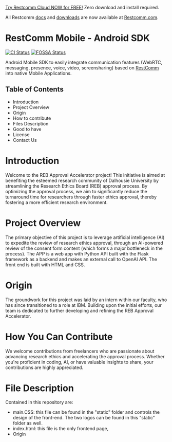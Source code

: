 

[Try Restcomm Cloud NOW for FREE!](https://www.restcomm.com/sign-up/) Zero download and install required.


All Restcomm [docs](https://www.restcomm.com/docs/) and [downloads](https://www.restcomm.com/downloads/) are now available at [Restcomm.com](https://www.restcomm.com).



RestComm Mobile - Android SDK
================

[![CI Status](http://img.shields.io/travis/RestComm/restcomm-android-sdk/master.svg?style=flat)](https://travis-ci.org/RestComm/restcomm-android-sdk)
[![FOSSA Status](https://app.fossa.io/api/projects/git%2Bhttps%3A%2F%2Fgithub.com%2FRestComm%2Frestcomm-android-sdk.svg?type=shield)](https://app.fossa.io/projects/git%2Bhttps%3A%2F%2Fgithub.com%2FRestComm%2Frestcomm-android-sdk?ref=badge_shield)

Android Mobile SDK to easily integrate communication features (WebRTC, messaging, presence, voice, video, screensharing) based on [RestComm](http://restcomm.com/) into native Mobile Applications.

## Table of Contents
- Introduction
- Project Overview
- Origin
- How to contribute
- Files Description
- Good to have
- License
- Contact Us
  
Introduction
================
Welcome to the REB Approval Accelerator project! This initiative is aimed at benefiting the esteemed research community of Dalhousie University by streamlining the Research Ethics Board (REB) approval process. By optimizing the approval process, we aim to significantly reduce the turnaround time for researchers through faster ethics approval, thereby fostering a more efficient research environment.

Project Overview
================
The primary objective of this project is to leverage artificial intelligence (AI) to expedite the review of research ethics approval, through an AI-powered review of the consent form content (which forms a major bottleneck in the process). The APP is a web app with Python API built with the Flask framework as a backend and makes an external call to OpenAI API. The front end is built with HTML and CSS.

Origin
================
The groundwork for this project was laid by an intern within our faculty, who has since transitioned to a role at IBM. Building upon the initial efforts, our team is dedicated to further developing and refining the REB Approval Accelerator.

How You Can Contribute
================
We welcome contributions from freelancers who are passionate about advancing research ethics and accelerating the approval process. Whether you're proficient in coding, AI, or have valuable insights to share, your contributions are highly appreciated.

File Description
================
Contained in this repository are:
- main.CSS: this file can be found in the "static" folder and controls the design of the front-end. The two logos can be found in this "static" folder as well.
- index.html: this file is the only frontend page, 
- Origin



